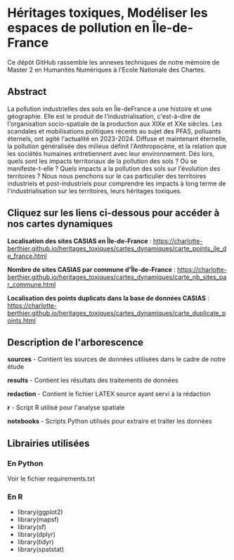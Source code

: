 # Héritages toxiques, Modéliser les espaces de pollution en Île-de-France

Ce dépôt GitHub rassemble les annexes techniques de notre mémoire de Master 2 en Humanités Numériques à l'Ecole Nationale des Chartes.

## Abstract

La pollution industrielles des sols en Île-deFrance a une histoire et une géographie. Elle est le produit de l'industrialisation, c'est-à-dire de l'organisation socio-spatiale de la production aux XIXe et XXe siècles. Les scandales et mobilisations politiques récents au sujet des PFAS, polluants éternels, ont agité l'actualité en 2023-2024. Diffuse et maintenant éternelle, la pollution généralisée des milieux définit l'Anthropocène, et la relation que les sociétés humaines entretiennent avec leur environnement.  Dès lors, quels sont les impacts territoriaux de la pollution des sols ? Où se manifeste-t-elle ? Quels impacts a la pollution des sols sur l'évolution des territoires ? Nous nous penchons sur le cas particulier des territoires industriels et post-industriels pour comprendre les impacts à long terme de l'industrialisation sur les territoires, leurs héritages toxiques.  

## Cliquez sur les liens ci-dessous pour accéder à nos cartes dynamiques

**Localisation des sites CASIAS en Île-de-France** : https://charlotte-berthier.github.io/heritages_toxiques/cartes_dynamiques/carte_points_ile_de_france.html

**Nombre de sites CASIAS par commune d'Île-de-France** :  https://charlotte-berthier.github.io/heritages_toxiques/cartes_dynamiques/carte_nb_sites_par_commune.html

**Localisation des points duplicats dans la base de données CASIAS** : https://charlotte-berthier.github.io/heritages_toxiques/cartes_dynamiques/carte_duplicate_points.html

## Description de l'arborescence 

**sources** - Contient les sources de données utilisées dans le cadre de notre étude

**results** - Contient les résultats des traitements de données

**redaction** - Contient le fichier LATEX source ayant servi à la rédaction

**r** - Script R utilisé pour l'analyse spatiale

**notebooks** - Scripts Python utilisés pour extraire et traiter les données


## Librairies utilisées 
### En Python

Voir le fichier requirements.txt

### En R 

* library(ggplot2)
* library(mapsf)
* library(sf)
* library(dplyr)
* library(tidyr)
* library(spatstat)

## 
